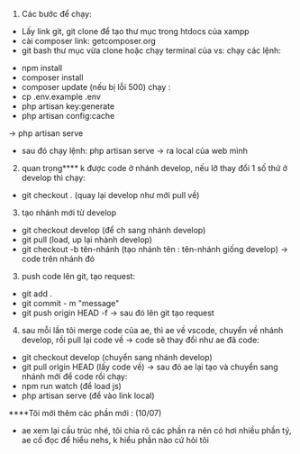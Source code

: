 1. Các bước để chạy:
- Lấy link git, git clone để tạo thư mục trong htdocs của xampp
- cài composer link: getcomposer.org
- git bash thư mục vừa clone hoặc chạy terminal của vs: chạy các lệnh:
+ npm install
+ composer install
+ composer update
(nếu bị lỗi 500) chạy :
+ cp .env.example .env
+ php artisan key:generate
+ php artisan config:cache

-> php artisan serve
- sau đó chạy lệnh: php artisan serve -> ra local của web mình

2. quan trọng**** k được code ở nhánh develop, nếu lỡ thay đổi 1 số thứ ở develop thì chạy:
+ git checkout . (quay lại develop như mới pull về)

3. tạo nhánh mới từ develop 
+ git checkout develop (để ch sang nhánh develop)
+ git pull (load, up lại nhành develop)
+ git checkout -b tên-nhánh (tạo nhánh tên : tên-nhánh  giống develop)
-> code trên nhánh đó

3. push code lên git, tạo request:
+ git add .
+ git commit - m "message"
+ git push origin HEAD -f
-> sau đó lên git tạo request

4. sau mỗi lần tôi merge code của ae, thì ae về vscode, chuyển về nhánh develop, rồi pull lại code về -> code sẽ thay đổi như ae đã code:
+ git checkout develop (chuyển sang nhánh develop)
+ git pull origin HEAD (lấy code về)
-> sau đó ae lại tạo và chuyển sang nhánh mới để code rồi chạy:
+ npm run watch (để load js)
+ php artisan serve (để vào link local)


****Tôi mới thêm các phần mới : (10/07)
- ae xem lại cấu trúc nhé, tôi chia rõ các phần ra nên có hơi nhiều phần tý, ae cố đọc để hiểu nehs, k hiểu phần nào cứ hỏi tôi

